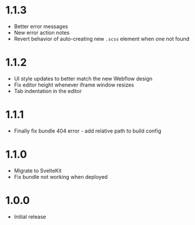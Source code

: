 # 1.1.3

- Better error messages
- New error action notes
- Revert behavior of auto-creating new `.scss` element when one not found

# 1.1.2

- UI style updates to better match the new Webflow design
- Fix editor height whenever iframe window resizes
- Tab indentation in the editor

# 1.1.1

- Finally fix bundle 404 error - add relative path to build config

# 1.1.0

- Migrate to SvelteKit
- Fix bundle not working when deployed

# 1.0.0

- Initial release
